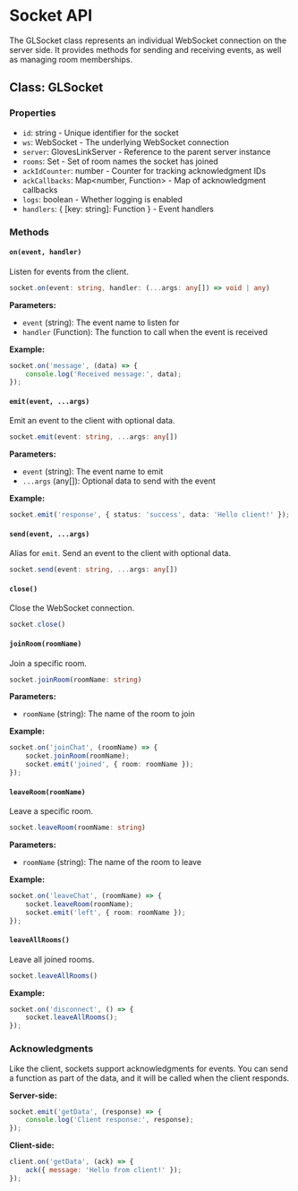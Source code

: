 # Socket API

The GLSocket class represents an individual WebSocket connection on the server side. It provides methods for sending and receiving events, as well as managing room memberships.

## Class: GLSocket

### Properties

- `id`: string - Unique identifier for the socket
- `ws`: WebSocket - The underlying WebSocket connection
- `server`: GlovesLinkServer - Reference to the parent server instance
- `rooms`: Set<string> - Set of room names the socket has joined
- `ackIdCounter`: number - Counter for tracking acknowledgment IDs
- `ackCallbacks`: Map<number, Function> - Map of acknowledgment callbacks
- `logs`: boolean - Whether logging is enabled
- `handlers`: { [key: string]: Function } - Event handlers

### Methods

#### `on(event, handler)`

Listen for events from the client.

```typescript
socket.on(event: string, handler: (...args: any[]) => void | any)
```

**Parameters:**
- `event` (string): The event name to listen for
- `handler` (Function): The function to call when the event is received

**Example:**
```typescript
socket.on('message', (data) => {
    console.log('Received message:', data);
});
```

#### `emit(event, ...args)`

Emit an event to the client with optional data.

```typescript
socket.emit(event: string, ...args: any[])
```

**Parameters:**
- `event` (string): The event name to emit
- `...args` (any[]): Optional data to send with the event

**Example:**
```typescript
socket.emit('response', { status: 'success', data: 'Hello client!' });
```

#### `send(event, ...args)`

Alias for `emit`. Send an event to the client with optional data.

```typescript
socket.send(event: string, ...args: any[])
```

#### `close()`

Close the WebSocket connection.

```typescript
socket.close()
```

#### `joinRoom(roomName)`

Join a specific room.

```typescript
socket.joinRoom(roomName: string)
```

**Parameters:**
- `roomName` (string): The name of the room to join

**Example:**
```typescript
socket.on('joinChat', (roomName) => {
    socket.joinRoom(roomName);
    socket.emit('joined', { room: roomName });
});
```

#### `leaveRoom(roomName)`

Leave a specific room.

```typescript
socket.leaveRoom(roomName: string)
```

**Parameters:**
- `roomName` (string): The name of the room to leave

**Example:**
```typescript
socket.on('leaveChat', (roomName) => {
    socket.leaveRoom(roomName);
    socket.emit('left', { room: roomName });
});
```

#### `leaveAllRooms()`

Leave all joined rooms.

```typescript
socket.leaveAllRooms()
```

**Example:**
```typescript
socket.on('disconnect', () => {
    socket.leaveAllRooms();
});
```

### Acknowledgments

Like the client, sockets support acknowledgments for events. You can send a function as part of the data, and it will be called when the client responds.

**Server-side:**
```typescript
socket.emit('getData', (response) => {
    console.log('Client response:', response);
});
```

**Client-side:**
```javascript
client.on('getData', (ack) => {
    ack({ message: 'Hello from client!' });
});
```